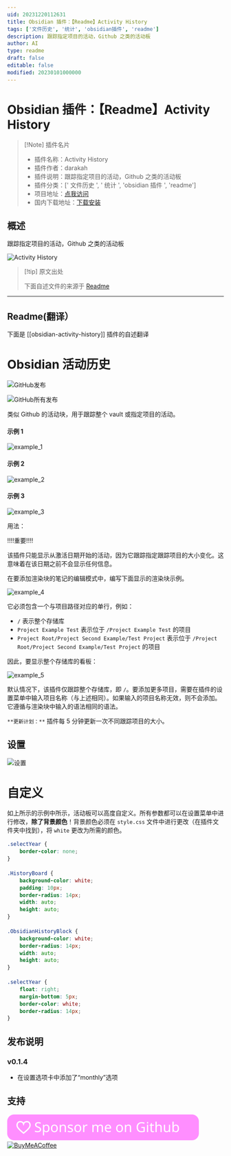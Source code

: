 ```yaml
---
uid: 20231220112631
title: Obsidian 插件：【Readme】Activity History
tags: ['文件历史', '统计', 'obsidian插件', 'readme']
description: 跟踪指定项目的活动，Github 之类的活动板
author: AI
type: readme
draft: false
editable: false
modified: 20230101000000
---
```


# Obsidian 插件：【Readme】Activity History

> [!Note] 插件名片
> - 插件名称：Activity History
> - 插件作者：darakah
> - 插件说明：跟踪指定项目的活动，Github 之类的活动板
> - 插件分类：[' 文件历史 ', ' 统计 ', 'obsidian 插件 ', 'readme']
> - 项目地址：[点我访问](https://github.com/Darakah/obsidian-activity-history)
> - 国内下载地址：[下载安装](https://pkmer.cn/products/plugin/pluginMarket/?obsidian-activity-history)

## 概述

跟踪指定项目的活动，Github 之类的活动板

![Activity History](https://cdn.pkmer.cn/covers/obsidian-activity-history.PNG!pkmer)

> [!tip] 原文出处
>
>下面自述文件的来源于 [Readme](https://ghproxy.net/https://raw.githubusercontent.com/Darakah/obsidian-activity-history/main/README.md)

---

## Readme(翻译）

下面是 [[obsidian-activity-history]] 插件的自述翻译

# Obsidian 活动历史

![GitHub发布](https://img.shields.io/github/v/release/Darakah/obsidian-activity-history)

![GitHub所有发布](https://img.shields.io/github/downloads/Darakah/obsidian-activity-history/total)

类似 Github 的活动块，用于跟踪整个 vault 或指定项目的活动。

#### 示例 1

![example_1](https://cdn.pkmer.cn/covers/obsidian-activity-history_1_2.png!pkmer)

#### 示例 2

![example_2](https://cdn.pkmer.cn/covers/obsidian-activity-history_1_3.png!pkmer)

#### 示例 3

![example_3](https://cdn.pkmer.cn/covers/obsidian-activity-history_1_4.png!pkmer)

用法：

!!!!重要!!!!

该插件只能显示从激活日期开始的活动，因为它跟踪指定跟踪项目的大小变化。这意味着在该日期之前不会显示任何信息。

在要添加渲染块的笔记的编辑模式中，编写下面显示的渲染块示例。

![example_4](https://cdn.pkmer.cn/covers/obsidian-activity-history_1_5.png!pkmer)

它必须包含一个与项目路径对应的单行，例如：

- `/` 表示整个存储库
- `Project Example Test` 表示位于 `/Project Example Test` 的项目
- `Project Root/Project Second Example/Test Project` 表示位于 `/Project Root/Project Second Example/Test Project` 的项目

因此，要显示整个存储库的看板：

![example_5](https://cdn.pkmer.cn/covers/obsidian-activity-history_1_6.png!pkmer)

默认情况下，该插件仅跟踪整个存储库，即 `/`。要添加更多项目，需要在插件的设置菜单中输入项目名称（与上述相同）。如果输入的项目名称无效，则不会添加。它遵循与渲染块中输入的语法相同的语法。

`**更新计划：**` 插件每 5 分钟更新一次不同跟踪项目的大小。

## 设置

![设置](https://cdn.pkmer.cn/covers/obsidian-activity-history_1_7.png!pkmer)

# 自定义

如上所示的示例中所示，活动板可以高度自定义。所有参数都可以在设置菜单中进行修改，**除了背景颜色**！背景颜色必须在 `style.css` 文件中进行更改（在插件文件夹中找到），将 `white` 更改为所需的颜色。

```css
.selectYear {
    border-color: none;
}

.HistoryBoard {
    background-color: white;
    padding: 10px;
    border-radius: 14px;
    width: auto;
    height: auto;
}

.ObsidianHistoryBlock {
    background-color: white;
    border-radius: 14px;
    width: auto;
    height: auto;
}

.selectYear {
    float: right;
    margin-bottom: 5px;
    border-color: white;
    border-radius: 14px;
}
```

## 发布说明

### v0.1.4

- 在设置选项卡中添加了“monthly”选项

## 支持

[![Github赞助](https://raw.githubusercontent.com/Darakah/Darakah/e0fe245eaef23cb4a5f19fe9a09a9df0c0cdc8e1/icons/github_sponsor_btn.svg)](https://github.com/sponsors/Darakah) [<img src="https://cdn.buymeacoffee.com/buttons/v2/default-yellow.png" alt="BuyMeACoffee" width="100">](https://www.buymeacoffee.com/darakah)
